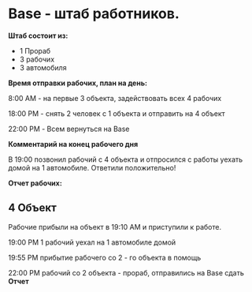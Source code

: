 # Base - штаб работников.
**Штаб состоит из:**

+ 1 Прораб
+ 3 рабочих
+ 3 автомобиля


**Время отправки рабочих, план на день:**

8:00 AM - на первые 3 объекта, задействовать всех 4 рабочих

18:00 PM - снять 2 человек с 1 объекта и отправить на 4 объект

22:00 PM - Всем вернуться на Base

**Комментарий на конец рабочего дня**


В 19:00 позвонил рабочий с 4 объекта и отпросился с работы уехать домой на 1 автомобиле. Ответили положительно!

**Отчет рабочих:**

## 4 Объект

Рабочие прибыли на объект в 19:10 AM и приступили к работе.

19:00 PM 1 рабочий уехал на 1 автомобиле домой

19:55 PM прибытие рабочего со 2 - го объекта в помощь

   22:00 PM  рабочий со 2 объекта - прораб, отправились на Base сдать **Отчет**
